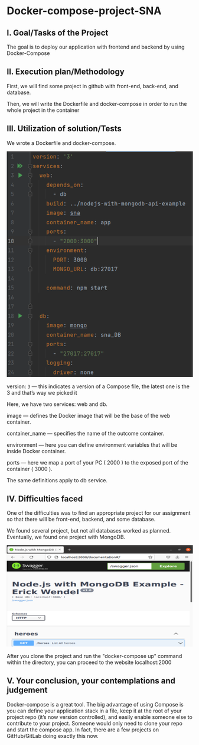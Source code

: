 # Docker-compose-project-SNA

## I. Goal/Tasks of the Project

The goal is to deploy our application with frontend and backend by using Docker-Compose 

## II. Execution plan/Methodology

First, we will find some project in github with front-end, back-end, and database.

Then, we will write the Dockerfile and docker-compose in order to run the whole project in the container

## III. Utilization of solution/Tests
We wrote a Dockerfile and docker-compose.

![img.png](img.png)

version: `3` — this indicates a version of a Compose file, the latest one is the 3 and that’s way we picked it

Here, we have two services: web and db. 

image — defines the Docker image that will be the base of the web container.

container_name — specifies the name of the outcome container.

environment — here you can define environment variables that will be inside Docker container. 

ports — here we map a port of your PC ( 2000 ) to the exposed port of the container ( 3000 ).

The same definitions apply to db service.

## IV. Difficulties faced

One of the difficulties was to find an appropriate project for our assignment so that there will be front-end, backend, and some database.

We found several project, but not all databases worked as planned. Eventually, we found one project with MongoDB. 


![img_1.png](img_1.png)

After you clone the project and run the "docker-compose up" command within the directory, you can proceed to the website localhost:2000

## V. Your conclusion, your contemplations and judgement

Docker-compose is a great tool. The big advantage of using Compose is you can define your application stack in a file, keep it at the root of your project repo (it’s now version controlled), and easily enable someone else to contribute to your project. Someone would only need to clone your repo and start the compose app. In fact, there are a few projects on GitHub/GitLab doing exactly this now.

